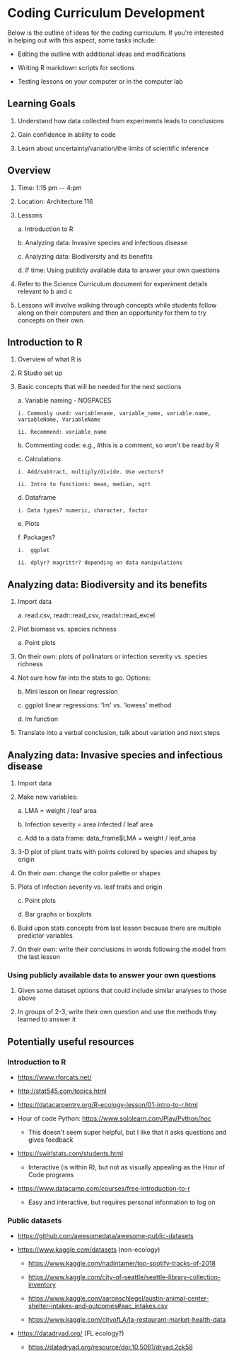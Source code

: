 # Coding Curriculum Development

Below is the outline of ideas for the coding curriculum. If you're
interested in helping out with this aspect, some tasks include:

-   Editing the outline with additional ideas and modifications

-   Writing R markdown scripts for sections

-   Testing lessons on your computer or in the computer lab

## Learning Goals

1.  Understand how data collected from experiments leads to conclusions

2.  Gain confidence in ability to code

3.  Learn about uncertainty/variation/the limits of scientific inference

## Overview

1.  Time: 1:15 pm -- 4:pm

2.  Location: Architecture 116

3.  Lessons

    a.  Introduction to R

    b.  Analyzing data: Invasive species and infectious disease

    c.  Analyzing data: Biodiversity and its benefits

    d.  If time: Using publicly available data to answer your own
        questions

4.  Refer to the Science Curriculum document for experiment details
    relevant to b and c

5.  Lessons will involve walking through concepts while students follow
    along on their computers and then an opportunity for them to try
    concepts on their own.

## Introduction to R

1.  Overview of what R is

2.  R Studio set up

3.  Basic concepts that will be needed for the next sections

    a.  Variable naming - NOSPACES
    
        i. Commonly used: variablename, variable_name, variable.name, variableName, VariableName
        
        ii. Recommend: variable_name 
    
    b.  Commenting code: e.g., #this is a comment, so won't be read by R
    
    c.  Calculations
    
        i. Add/subtract, multiply/divide. Use vectors?
        
        ii. Intro to functions: mean, median, sqrt

    d.  Dataframe
    
        i. Data types? numeric, character, factor

    e.  Plots

    f.  Packages?

        i.  ggplot
        
        ii. dplyr? magrittr? depending on data manipulations

## Analyzing data: Biodiversity and its benefits

1.  Import data

    a. read.csv, readr::read_csv, readxl::read_excel

2.  Plot biomass vs. species richness

    a.  Point plots

3.  On their own: plots of pollinators or infection severity vs. species
    richness

4.  Not sure how far into the stats to go. Options:

    b.  Mini lesson on linear regression

    c.  ggplot linear regressions: 'lm' vs. 'lowess' method

    d.  lm function

5.  Translate into a verbal conclusion, talk about variation and next
    steps

## Analyzing data: Invasive species and infectious disease

1.  Import data

2.  Make new variables:

    a.  LMA = weight / leaf area

    b.  Infection severity = area infected / leaf area
    
    c.  Add to a data frame: data_frame$LMA = weight / leaf_area

3.  3-D plot of plant traits with points colored by species and shapes
    by origin

4.  On their own: change the color palette or shapes

5.  Plots of infection severity vs. leaf traits and origin

    c.  Point plots

    d.  Bar graphs or boxplots

6.  Build upon stats concepts from last lesson because there are
    multiple predictor variables

7.  On their own: write their conclusions in words following the model
    from the last lesson

### Using publicly available data to answer your own questions

1.  Given some dataset options that could include similar analyses to
    those above

2.  In groups of 2-3, write their own question and use the methods they
    learned to answer it

## Potentially useful resources

### Introduction to R

-   <https://www.rforcats.net/>

-   <http://stat545.com/topics.html>

-   <https://datacarpentry.org/R-ecology-lesson/01-intro-to-r.html>

-   Hour of code Python: <https://www.sololearn.com/Play/Python/hoc>

    -   This doesn't seem super helpful, but I like that it asks
        questions and gives feedback

-   <https://swirlstats.com/students.html>

    -   Interactive (is within R), but not as visually appealing as the
        Hour of Code programs

-   <https://www.datacamp.com/courses/free-introduction-to-r>

    -   Easy and interactive, but requires personal information to log
        on

### Public datasets

-   <https://github.com/awesomedata/awesome-public-datasets>

-   <https://www.kaggle.com/datasets> (non-ecology)

    -   <https://www.kaggle.com/nadintamer/top-spotify-tracks-of-2018>

    -   <https://www.kaggle.com/city-of-seattle/seattle-library-collection-inventory>

    -   <https://www.kaggle.com/aaronschlegel/austin-animal-center-shelter-intakes-and-outcomes#aac_intakes.csv>

    -   <https://www.kaggle.com/cityofLA/la-restaurant-market-health-data>

-   <https://datadryad.org/> (FL ecology?)

    -   <https://datadryad.org/resource/doi:10.5061/dryad.2ck58>
